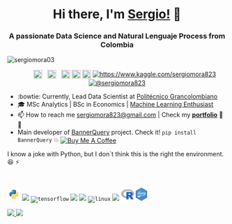 <h1 align="center">Hi there, I'm <a href="https://sergiomora03.github.io">Sergio!</a> 👋</h1>
<h3 align="center">A passionate Data Science and Natural Lenguaje Process from Colombia</h3>

<p align="left"> <img src="https://komarev.com/ghpvc/?username=sergiomora03" alt="sergiomora03" /> </p>

<!--- ![counter](https://enh3txfdxq3wx3i.m.pipedream.net) --->

<p align="center"> 
&nbsp;&nbsp; &nbsp;&nbsp; &nbsp;&nbsp;
<a href="https://dev.to/sergiomorapardo"><img align="center" height="20" src="https://avatars2.githubusercontent.com/u/13521919?s=200&v=4" width="20"></a>&nbsp;&nbsp;
<a href="https://twitter.com/sergiomora03"><img align="center" height="20" src="https://github.com/WaylonWalker/WaylonWalker/blob/main/icon/twitter.png?raw=true" width="20"></a>&nbsp;&nbsp;
<a href="https://instagram.com/sergiomora123"><img align="center" height="20" src="https://github.com/WaylonWalker/WaylonWalker/blob/main/icon/instagram.jpg?raw=true" width="20"></a>
<a href="https://www.buymeacoffee.com/sergiomorapardo"><img align="center" height="20" src="https://github.com/WaylonWalker/WaylonWalker/blob/main/icon/by-me-a-coffee.png?raw=true" width="20"></a>
<a href="https://www.linkedin.com/in/sergiomorapardo//"><img align="center" height="20" src="https://github.com/WaylonWalker/WaylonWalker/blob/main/icon/linkedin.png?raw=true" width="20"></a>
<a href="https://www.kaggle.com/sergiomora823" target="blank"><img align="center" src="https://cdn.jsdelivr.net/npm/simple-icons@3.0.1/icons/kaggle.svg" alt="https://www.kaggle.com/sergiomora823" height="20" width="20" /></a>
<a href="https://medium.com/@sergiomora823" target="blank"><img align="center" src="https://cdn.jsdelivr.net/npm/simple-icons@3.0.1/icons/medium.svg" alt="@sergiomora823" height="20" width="20" /></a>
</p>

- :bowtie: Currently, Lead Data Scientist at [Politécnico Grancolombiano](https://www.poli.edu.co/)
- 🎓 MSc Analytics | BSc in Economics | [Machine Learning Enthusiast](https://www.canva.com/design/DAEKCaCzdRk/ZD3DNaUAtgvBrMk7xrFdFg/view?utm_content=DAEKCaCzdRk&utm_campaign=designshare&utm_medium=link&utm_source=publishsharelink)
- 📫 How to reach me [sergiomora823@gmail.com](mailto:sergiomora823@gmail.com) | Check my **[portfolio](https://sergiomora03.github.io)**  :facepunch: :facepunch:
- Main developer of [BannerQuery](https://pypi.org/project/BannerQuery/) project. Check it! ```pip install BannerQuery``` :boom: <a href="https://www.buymeacoffee.com/sergiomorapardo" target="_blank"><img align="center" src="https://cdn.buymeacoffee.com/buttons/default-yellow.png" alt="Buy Me A Coffee" width="100" ></a></br>

I know a joke with Python, but I don´t think this is the right the environment. :laughing: ⚡

</br>

<code><img height="30" src="https://raw.githubusercontent.com/github/explore/80688e429a7d4ef2fca1e82350fe8e3517d3494d/topics/python/python.png"></code>
<code><img height="30" src="https://github.com/keras-team/keras-io/blob/master/theme/img/k-logo.png?raw=true"></code>
<code><img src="https://www.vectorlogo.zone/logos/tensorflow/tensorflow-icon.svg" alt="tensorflow" width="30" height="30"/></code>
<code><img height="30" src="https://github.com/scikit-learn/scikit-learn/blob/master/doc/logos/scikit-learn-logo-notext.png?raw=true?raw=true"></code>
<code><img height="30" src="https://raw.githubusercontent.com/pandas-dev/pandas/094c7ca008643dae47fe64345c6cd04e3fc50d6d/web/pandas/static/img/pandas_mark.svg?raw=true?raw=true"></code>
<code><img src="https://devicons.github.io/devicon/devicon.git/icons/linux/linux-original.svg" alt="linux" width="30" height="30"/></code>
<code><img height="30" src="https://git-scm.com/images/logos/downloads/Git-Icon-1788C.png"></code>
<code><img height="30" src="https://raw.githubusercontent.com/github/explore/80688e429a7d4ef2fca1e82350fe8e3517d3494d/topics/r/r.png"></code>
<code><img height="30" src="https://github.com/rstudio/shiny/blob/master/man/figures/logo.png?raw=true"></code>
<!--- <code><img height="20" src="https://raw.githubusercontent.com/github/explore/80688e429a7d4ef2fca1e82350fe8e3517d3494d/topics/sql/sql.png"></code> --->

<div>
  <a href="/sergiomora03" align="left">
    <img src="https://github-readme-stats.vercel.app/api?username=sergiomora03&count_private=true&show_icons=true&icon_color=586069&title_color=42a4f0&text_color=586069&hide=issues&hide_border=true" />
  </a>
  <a href="/sergiomora03" align="right">
    <img src="https://github-readme-stats.vercel.app/api/top-langs/?username=sergiomora03&text_color=586069&layout=compact&hide_border=true&title_color=42a4f0" />
  </a>
</div>

<!--
<a href="https://github.com/sergiomora03/sergiomora03">
  <img align="center" src="https://github-readme-stats.vercel.app/api?username=sergiomora03&show_icons=true&include_all_commits=true&theme=dark" alt="sergio's github stats" />
</a>
<a href="https://github.com/sergiomora03/sergiomora03">
  <img align="center" src="https://github-readme-stats.vercel.app/api/top-langs/?username=sergiomora03&layout=compact&theme=dark" />
</a>
<a href="https://github.com/sergiomora03/BannerQuery">
  <img align="center" src="https://github-readme-stats.vercel.app/api/pin/?username=sergiomora03&repo=BannerQuery&theme=dark" />
</a>    
<a href="https://github.com/sergiomora03/sergiomora03.github.io">
  <img align="center" src="https://github-readme-stats.vercel.app/api/pin/?username=sergiomora03&repo=sergiomora03.github.io&theme=dark" />
</a> 
**sergiomora03/sergimora03** is a ✨ _special_ ✨ repository because its `README.md` (this file) appears on your GitHub profile.
https://www.geeksforgeeks.org/how-to-add-a-readme-to-your-github-profile/
![Github stats](https://github-readme-stats.vercel.app/api?username=sergiomora03)
![ReadMe Card](https://github-readme-stats.vercel.app/api/pin/?username=sergiomora03&repo=BannerQuery)
Opcion 1
<p align='center'>
<a href="https://dev.to/sergiomorapardo"><img height="20" src="https://raw.githubusercontent.com/WaylonWalker/WaylonWalker/main/icon/dev.png" width="20"></a>&nbsp;&nbsp;
<a href="https://twitter.com/sergiomora16"><img height="20" src="https://github.com/WaylonWalker/WaylonWalker/blob/main/icon/twitter.png?raw=true" width="20"></a>&nbsp;&nbsp;
<a href="https://instagram.com/sergiomora123"><img height="20" src="https://github.com/WaylonWalker/WaylonWalker/blob/main/icon/instagram.jpg?raw=true" width="20"></a>&nbsp;&nbsp; 
<a href="https://www.buymeacoffee.com/sergiomorapardo"><img height="20" src="https://github.com/WaylonWalker/WaylonWalker/blob/main/icon/by-me-a-coffee.png?raw=true" width="20"></a>
<a href="https://www.linkedin.com/in/sergiomorapardo//"><img height="20" src="https://github.com/WaylonWalker/WaylonWalker/blob/main/icon/linkedin.png?raw=true" width="20"></a>
</p>
Opción 2
<a href="https://www.linkedin.com/in/sergiomorapardo/" title="Linkedin"><img src="https://haifengjin.com/img/linkedin.svg" width="20"></a>&nbsp; &nbsp;
<a href="https://sergiomora03.github.io/" title="GitHub"><img src="https://haifengjin.com/img/github.svg" width="20"></a>&nbsp; &nbsp;
<a href="mailto:sergiomora823@gmail.com" title="E-mail"><img src="https://haifengjin.com/img/mail.svg" width="20"></a>&nbsp; &nbsp;
<a href="https://www.canva.com/design/DADhSYqSGD4/1rn2crvsGf4aLQNChQLlJA/view?utm_content=DADhSYqSGD4&utm_campaign=designshare&utm_medium=link&utm_source=sharebutton" title="Resume"><img src="https://haifengjin.com/img/scholar.svg" width="20"></a>
Here are some ideas to get you started:
- 🔭 I’m currently working on ...
- 🌱 I’m currently learning ...
- 👯 I’m looking to collaborate on ...
- 🤔 I’m looking for help with ...
- 💬 Ask me about my **Python library** [BannerQuery](https://pypi.org/project/BannerQuery/) -> Check it! ```pip install BannerQuery``` :boom:
- 📫 How to reach me: [sergiomora03.github.io](https://sergiomora03.github.io/)
- 😄 Pronouns: ...
- ⚡ Fun fact: ...
-->
